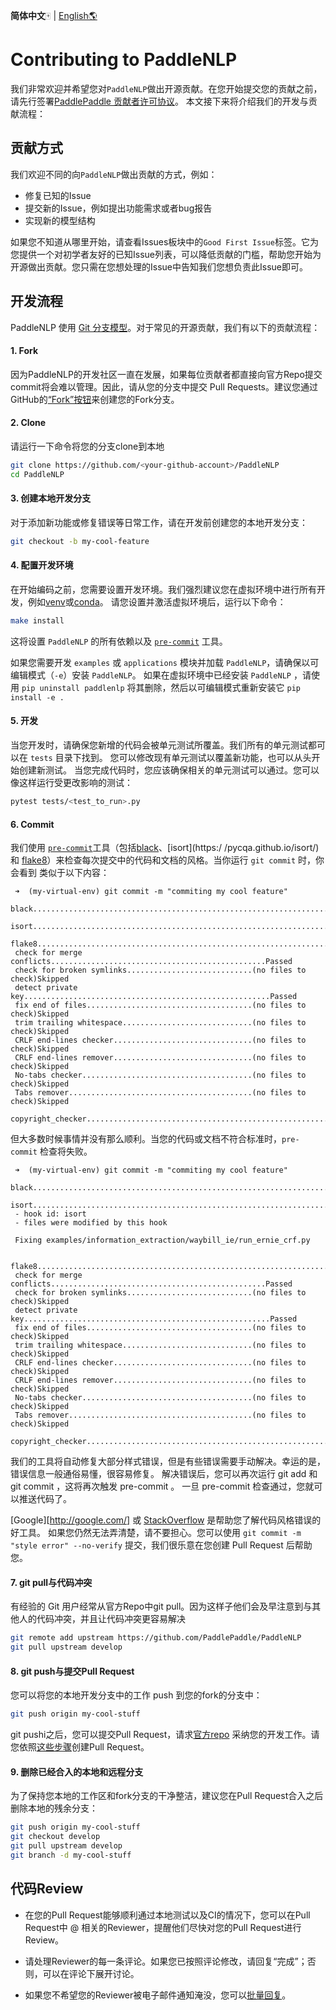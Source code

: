 **简体中文**🀄 | [English🌎](.github/CODE_OF_CONDUCT_en.md)

# Contributing to PaddleNLP

我们非常欢迎并希望您对`PaddleNLP`做出开源贡献。在您开始提交您的贡献之前，请先行签署[PaddlePaddle 贡献者许可协议](https://cla-assistant.io/PaddlePaddle/PaddleNLP)。
本文接下来将介绍我们的开发与贡献流程：

## 贡献方式

我们欢迎不同的向`PaddleNLP`做出贡献的方式，例如：

- 修复已知的Issue
- 提交新的Issue，例如提出功能需求或者bug报告
- 实现新的模型结构

如果您不知道从哪里开始，请查看Issues板块中的`Good First Issue`标签。它为您提供一个对初学者友好的已知Issue列表，可以降低贡献的门槛，帮助您开始为开源做出贡献。您只需在您想处理的Issue中告知我们您想负责此Issue即可。

## 开发流程

PaddleNLP 使用 [Git 分支模型](http://nvie.com/posts/a-successful-git-branching-model/)。对于常见的开源贡献，我们有以下的贡献流程：

#### 1. Fork

   因为PaddleNLP的开发社区一直在发展，如果每位贡献者都直接向官方Repo提交commit将会难以管理。因此，请从您的分支中提交 Pull Requests。建议您通过GitHub的[“Fork”按钮](https://help.github.com/articles/fork-a-repo/)来创建您的Fork分支。

#### 2. Clone

   请运行一下命令将您的分支clone到本地

   ```bash
   git clone https://github.com/<your-github-account>/PaddleNLP
   cd PaddleNLP
   ```

#### 3. 创建本地开发分支

   对于添加新功能或修复错误等日常工作，请在开发前创建您的本地开发分支：

   ```bash
   git checkout -b my-cool-feature
   ```

#### 4. 配置开发环境
   在开始编码之前，您需要设置开发环境。我们强烈建议您在虚拟环境中进行所有开发，例如[venv](https://docs.python.org/3/library/venv.html)或[conda](https://docs.conda.io/en/latest/)。
   请您设置并激活虚拟环境后，运行以下命令：

   ```bash
   make install
   ```

   这将设置 `PaddleNLP` 的所有依赖以及 [`pre-commit`](http://pre-commit.com/) 工具。

   如果您需要开发 `examples` 或 `applications` 模块并加载 `PaddleNLP`，请确保以可编辑模式（`-e`）安装 `PaddleNLP`。
   如果在虚拟环境中已经安装 `PaddleNLP` ，请使用 `pip uninstall paddlenlp` 将其删除，然后以可编辑模式重新安装它
   `pip install -e .`


#### 5. 开发

   当您开发时，请确保您新增的代码会被单元测试所覆盖。我们所有的单元测试都可以在 `tests` 目录下找到。
   您可以修改现有单元测试以覆盖新功能，也可以从头开始创建新测试。
   当您完成代码时，您应该确保相关的单元测试可以通过。您可以像这样运行受更改影响的测试：

   ```bash
   pytest tests/<test_to_run>.py
   ```

#### 6. Commit

   我们使用 [`pre-commit`](http://pre-commit.com/)工具（包括[black](https://black.readthedocs.io/en/stable/)、[isort](https:/ /pycqa.github.io/isort/) 和
   [flake8](https://flake8.pycqa.org/en/latest/)）来检查每次提交中的代码和文档的风格。当你运行 `git commit` 时，你会看到
   类似于以下内容：

   ```
    ➜  (my-virtual-env) git commit -m "commiting my cool feature"
    black....................................................................Passed
    isort....................................................................Passed
    flake8...................................................................Passed
    check for merge conflicts................................................Passed
    check for broken symlinks............................(no files to check)Skipped
    detect private key.......................................................Passed
    fix end of files.....................................(no files to check)Skipped
    trim trailing whitespace.............................(no files to check)Skipped
    CRLF end-lines checker...............................(no files to check)Skipped
    CRLF end-lines remover...............................(no files to check)Skipped
    No-tabs checker......................................(no files to check)Skipped
    Tabs remover.........................................(no files to check)Skipped
    copyright_checker........................................................Passed
   ```

   但大多数时候事情并没有那么顺利。当您的代码或文档不符合标准时，`pre-commit` 检查将失败。
   ```
    ➜  (my-virtual-env) git commit -m "commiting my cool feature"
    black....................................................................Passed
    isort....................................................................Failed
    - hook id: isort
    - files were modified by this hook

    Fixing examples/information_extraction/waybill_ie/run_ernie_crf.py

    flake8...................................................................Passed
    check for merge conflicts................................................Passed
    check for broken symlinks............................(no files to check)Skipped
    detect private key.......................................................Passed
    fix end of files.....................................(no files to check)Skipped
    trim trailing whitespace.............................(no files to check)Skipped
    CRLF end-lines checker...............................(no files to check)Skipped
    CRLF end-lines remover...............................(no files to check)Skipped
    No-tabs checker......................................(no files to check)Skipped
    Tabs remover.........................................(no files to check)Skipped
    copyright_checker........................................................Passed
   ```

   我们的工具将自动修复大部分样式错误，但是有些错误需要手动解决。幸运的是，错误信息一般通俗易懂，很容易修复。
   解决错误后，您可以再次运行 git add <files> 和 git commit ，这将再次触发 pre-commit 。
   一旦 pre-commit 检查通过，您就可以推送代码了。

   [Google][http://google.com/] 或 [StackOverflow](https://stackoverflow.com/) 是帮助您了解代码风格错误的好工具。
   如果您仍然无法弄清楚，请不要担心。您可以使用 `git commit -m "style error" --no-verify` 提交，我们很乐意在您创建 Pull Request 后帮助您。

#### 7. git pull与代码冲突

   有经验的 Git 用户经常从官方Repo中git pull。因为这样子他们会及早注意到与其他人的代码冲突，并且让代码冲突更容易解决

   ```bash
   git remote add upstream https://github.com/PaddlePaddle/PaddleNLP
   git pull upstream develop
   ```

#### 8. git push与提交Pull Request

   您可以将您的本地开发分支中的工作 push 到您的fork的分支中：

   ```bash
   git push origin my-cool-stuff
   ```

   git pushi之后，您可以提交Pull Request，请求[官方repo](https://github.com/PaddlePaddle/PaddleNLP) 采纳您的开发工作。请您依照[这些步骤](https://help.github.com/articles/creating-a-pull-request/)创建Pull Request。

#### 9. 删除已经合入的本地和远程分支

   为了保持您本地的工作区和fork分支的干净整洁，建议您在Pull Request合入之后删除本地的残余分支：

   ```bash
   git push origin my-cool-stuff
   git checkout develop
   git pull upstream develop
   git branch -d my-cool-stuff
   ```

## 代码Review

- 在您的Pull Request能够顺利通过本地测试以及CI的情况下，您可以在Pull Request中 @ 相关的Reviewer，提醒他们尽快对您的Pull Request进行Review。

- 请处理Reviewer的每一条评论。如果您已按照评论修改，请回复“完成”；否则，可以在评论下展开讨论。

- 如果您不希望您的Reviewer被电子邮件通知淹没，您可以[批量回复](https://help.github.com/articles/reviewing-proposed-changes-in-a-pull-request/)。
